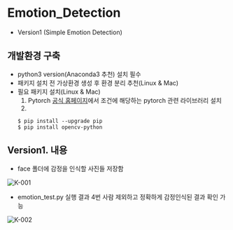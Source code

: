Emotion_Detection
===================================================
- Version1 (Simple Emotion Detection)

개발환경 구축
---------------------------------------------------
- python3 version(Anaconda3 추천) 설치 필수
- 패키지 설치 전 가상환경 생성 후 환경 분리 추천(Linux & Mac)
- 필요 패키지 설치(Linux & Mac)
  1. Pytorch [공식 홈페이지]('https://pytorch.org/get-started/locally/')에서 조건에 해당하는 pytorch 관련 라이브러리 설치
  2. 
  <pre>
  <code>$ pip install --upgrade pip</code>
  <code>$ pip install opencv-python</code>
  </pre>
  



Version1. 내용
---------------------------------------------------
- face 폴더에 감정을 인식할 사진들 저장함

 ![K-001](https://user-images.githubusercontent.com/54658745/123360891-08dfb500-d5a9-11eb-91e6-299c54ec7895.png)

- emotion_test.py 실행 결과 4번 사람 제외하고 정확하게 감정인식된 결과 확인 가능

 ![K-002](https://user-images.githubusercontent.com/54658745/123360973-2e6cbe80-d5a9-11eb-896d-025efd133ec4.png)
